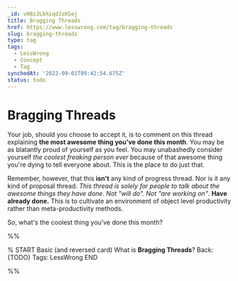 ```yaml
---
_id: vH8zJLkhiqdJzK5ej
title: Bragging Threads
href: https://www.lesswrong.com/tag/bragging-threads
slug: bragging-threads
type: tag
tags:
  - LessWrong
  - Concept
  - Tag
synchedAt: '2022-09-01T09:42:54.675Z'
status: todo
---
```


# Bragging Threads

Your job, should you choose to accept it, is to comment on this thread explaining **the most awesome thing you've done this month**. You may be as blatantly proud of yourself as you feel. You may unabashedly consider yourself *the coolest freaking person ever* because of that awesome thing you're dying to tell everyone about. This is the place to do just that.

Remember, however, that this **isn't** any kind of progress thread. Nor is it any kind of proposal thread. *This thread is solely for people to talk about the awesome things they have done. Not "will do". Not "are working on"*. **Have already done.** This is to cultivate an environment of object level productivity rather than meta-productivity methods.

So, what's the coolest thing you've done this month?


%%

% START
Basic (and reversed card)
What is **Bragging Threads**?
Back: {TODO}
Tags: LessWrong
END
<!--ID: 1663157017601-->


%%
	
